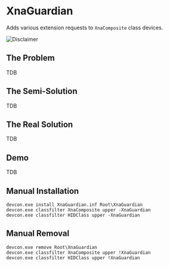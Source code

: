 # XnaGuardian
Adds various extension requests to `XnaComposite` class devices.

![Disclaimer](http://nefarius.at/public/Alpha-Disclaimer.png)

## The Problem
TDB

## The Semi-Solution
TDB

## The Real Solution
TDB

## Demo
TDB

## Manual Installation
```
devcon.exe install XnaGuardian.inf Root\XnaGuardian
devcon.exe classfilter XnaComposite upper -XnaGuardian
devcon.exe classfilter HIDClass upper -XnaGuardian
```

## Manual Removal
```
devcon.exe remove Root\XnaGuardian
devcon.exe classfilter XnaComposite upper !XnaGuardian
devcon.exe classfilter HIDClass upper !XnaGuardian
```


